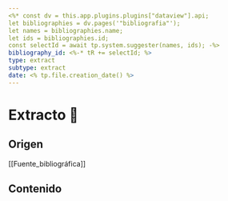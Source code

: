 ```yaml
---
<%* const dv = this.app.plugins.plugins["dataview"].api;
let bibliographies = dv.pages('"bibliografia"');
let names = bibliographies.name;
let ids = bibliographies.id;
const selectId = await tp.system.suggester(names, ids); -%>
bibliography_id: <%-* tR += selectId; %>
type: extract
subtype: extract
date: <% tp.file.creation_date() %>
---
```

# Extracto 📃
## Origen
[[Fuente_bibliográfica]]
## Contenido
